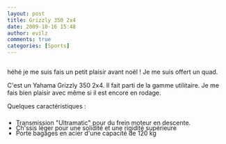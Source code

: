 ```yaml
---
layout: post
title: Grizzly 350 2x4
date: 2009-10-16 15:48
author: evilz
comments: true
categories: [Sports]
---
```

<p style="text-align: center;"><img class="aligncenter" src="https://farm3.static.flickr.com/2644/4016903030_4a2a4fc01f.jpg" alt="" /></p>
<p style="text-align: left;">héhé je me suis fais un petit plaisir avant noël ! Je me suis offert un quad.</p>

<p style="text-align: left;">C'est un Yahama Grizzly 350 2x4. Il fait parti de la gamme utilitaire.
Je me fais bien plaisir avec même si il est encore en rodage.</p>
<p style="text-align: left;">Quelques caractéristiques :</p>

<ul style="line-height: 12px; padding-top: 10px; padding-right: 0px; padding-bottom: 0px; padding-left: 20px;">
	<li>Transmission "Ultramatic" pour du frein moteur en descente.</li>
	<li>Ch'ssis léger pour une solidité et une rigidité supérieure</li>
	<li>Porte bagages en acier d'une capacité de 120 kg</li>
</ul>
